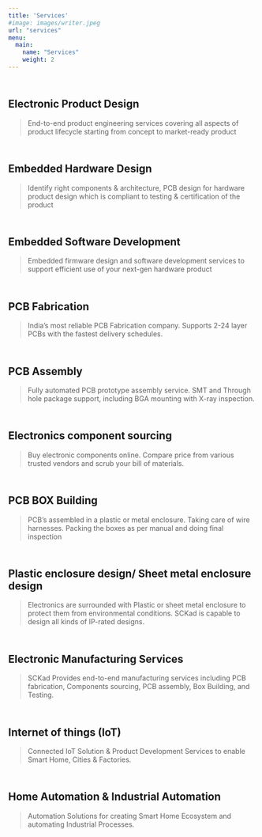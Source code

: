 ```yaml
---
title: 'Services'
#image: images/writer.jpeg
url: "services"
menu:
  main:
    name: "Services"
    weight: 2
---
```

## <br> Electronic Product Design


> End-to-end product engineering services covering all aspects of product lifecycle starting from concept to market-ready product <br>


## <br> Embedded Hardware Design


> Identify right components & architecture, PCB design for hardware product design which is compliant to testing & certification of the product <br>


## <br> Embedded Software Development


> Embedded firmware design and software development services to support efficient use of your next-gen hardware product <br>


## <br> PCB Fabrication


> India’s most reliable PCB Fabrication company.  Supports 2-24 layer PCBs with the fastest delivery schedules. <br>


## <br> PCB Assembly


> Fully automated PCB prototype assembly service. SMT and Through hole package support, including BGA mounting with X-ray inspection. <br>


## <br> Electronics component sourcing


> Buy electronic components online. Compare price from various trusted vendors and scrub your bill of materials. <br>


## <br>  PCB BOX Building


> PCB’s assembled in a plastic or metal enclosure. Taking care of wire harnesses. Packing the boxes as per manual and doing final inspection <br>


## <br>  Plastic enclosure design/ Sheet metal enclosure design


> Electronics are surrounded with Plastic or sheet metal enclosure to protect them from environmental conditions. SCKad is capable to design all kinds of IP-rated designs. <br>

## <br> Electronic Manufacturing Services​

> SCKad Provides end-to-end manufacturing services including PCB fabrication, Components sourcing, PCB assembly, Box Building, and Testing. <br>

## <br>  Internet of things (IoT)

> Connected IoT Solution & Product Development Services to enable Smart Home, Cities & Factories. <br>

## <br>  Home Automation & Industrial Automation

> Automation Solutions for creating Smart Home Ecosystem and automating Industrial Processes. <br>

